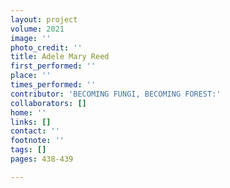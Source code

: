 ```yaml
---
layout: project
volume: 2021
image: ''
photo_credit: ''
title: Adele Mary Reed
first_performed: ''
place: ''
times_performed: ''
contributor: 'BECOMING FUNGI, BECOMING FOREST:'
collaborators: []
home: ''
links: []
contact: ''
footnote: ''
tags: []
pages: 438-439

---
```




